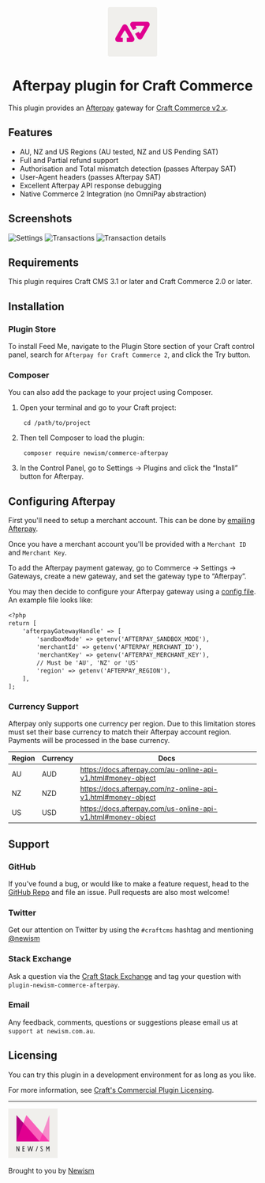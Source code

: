 <p align="center"><img src="./src/icon.svg" width="100" height="100" alt="Afterpay for Craft Commerce icon"></p>

<h1 align="center">Afterpay plugin for Craft Commerce</h1>

This plugin provides an [Afterpay](https://www.afterpay.com/en-AU/index) gateway for [Craft Commerce v2.x](https://craftcms.com/commerce).

## Features

* AU, NZ and US Regions (AU tested, NZ and US Pending SAT)
* Full and Partial refund support
* Authorisation and Total mismatch detection (passes Afterpay SAT)
* User-Agent headers (passes Afterpay SAT)
* Excellent Afterpay API response debugging
* Native Commerce 2 Integration (no OmniPay abstraction)

## Screenshots

<img src="./resouces/images/settings.png" height="200" alt="Settings">
<img src="./resouces/images/transactions.png" height="200" alt="Transactions">
<img src="./resouces/images/transaction-details" height="200" alt="Transaction details">

## Requirements

This plugin requires Craft CMS 3.1 or later and Craft Commerce 2.0 or later.

## Installation

### Plugin Store

To install Feed Me, navigate to the Plugin Store section of your Craft control panel, 
search for `Afterpay for Craft Commerce 2`, and click the Try button.

### Composer

You can also add the package to your project using Composer.

1. Open your terminal and go to your Craft project:

        cd /path/to/project

2. Then tell Composer to load the plugin:

        composer require newism/commerce-afterpay

3. In the Control Panel, go to Settings → Plugins and click the “Install” button for Afterpay.

## Configuring Afterpay

First you'll need to setup a merchant account. This can be done by [emailing Afterpay](https://www.afterpay.com/en-AU/merchant-enquiry).

Once you have a merchant account you'll be provided with a `Merchant ID` and `Merchant Key`. 

To add the Afterpay payment gateway, go to Commerce → Settings → Gateways, create a new gateway, and set the gateway type to “Afterpay”.

You may then decide to configure your Afterpay gateway using a [config file](https://docs.craftcms.com/commerce/v2/gateway-config.html#gateway-configuration). An example file looks like:

    <?php
    return [
        'afterpayGatewayHandle' => [
            'sandboxMode' => getenv('AFTERPAY_SANDBOX_MODE'),
            'merchantId' => getenv('AFTERPAY_MERCHANT_ID'),
            'merchantKey' => getenv('AFTERPAY_MERCHANT_KEY'),
            // Must be 'AU', 'NZ' or 'US'
            'region' => getenv('AFTERPAY_REGION'),
        ],
    ]; 

### Currency Support

Afterpay only supports one currency per region. Due to this limitation stores must set their base currency to match their Afterpay account region. Payments will be processed in the base currency.

| Region | Currency | Docs                                                         |
| ------ | -------- | ------------------------------------------------------------ |
| AU     | AUD      | https://docs.afterpay.com/au-online-api-v1.html#money-object |
| NZ     | NZD      | https://docs.afterpay.com/nz-online-api-v1.html#money-object |
| US     | USD      | https://docs.afterpay.com/us-online-api-v1.html#money-object |

## Support

### GitHub

If you've found a bug, or would like to make a feature request, head to the [GitHub Repo](https://github.com/newism/commerce-afterpay/issues) and file an issue. Pull requests are also most welcome!

### Twitter

Get our attention on Twitter by using the `#craftcms` hashtag and mentioning [@newism](https://twitter.com/newism)

### Stack Exchange

Ask a question via the [Craft Stack Exchange](http://craftcms.stackexchange.com/) and tag your question with `plugin-newism-commerce-afterpay`.

### Email

Any feedback, comments, questions or suggestions please email us at `support at newism.com.au`.

## Licensing

You can try this plugin in a development environment for as long as you like.

For more information, see [Craft's Commercial Plugin Licensing](https://docs.craftcms.com/v3/plugins.html#commercial-plugin-licensing).

----

<img src="./src/newism-logo.svg" width="100" height="100" alt="Afterpay for Craft Commerce icon">

Brought to you by [Newism](https://newism.com.au)
